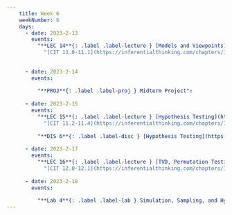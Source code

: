 ```yaml
---
    title: Week 6
    weekNumber: 6
    days:
      - date: 2023-2-13
        events:
          "**LEC 14**{: .label .label-lecture } [Models and Viewpoints](http://datahub.ucsd.edu/user-redirect/git-sync?repo=https://github.com/dsc-courses/dsc10-2023-wi&subPath=lectures/lec14/lec14.ipynb) [✏️](resources/lectures/lec14/lec14.html) [Watch 🎥](https://podcast.ucsd.edu/watch/wi23/dsc10_d00/15/kaltura)":
            "[CIT 11.0-11.1](https://inferentialthinking.com/chapters/11/Testing_Hypotheses.html)"
                
          
      - date: 2023-2-14
        events:
          
          "**PROJ**{: .label .label-proj } Midterm Project":
          
      - date: 2023-2-15
        events:
          "**LEC 15**{: .label .label-lecture } [Hypothesis Testing](http://datahub.ucsd.edu/user-redirect/git-sync?repo=https://github.com/dsc-courses/dsc10-2023-wi&subPath=lectures/lec15/lec15.ipynb) [✏️](resources/lectures/lec15/lec15.html) [Watch 🎥](https://podcast.ucsd.edu/watch/wi23/dsc10_d00/16/kaltura)":
            "[CIT 11.2-11.4](https://inferentialthinking.com/chapters/11/2/Multiple_Categories.html)"
          
          "**DIS 6**{: .label .label-disc } [Hypothesis Testing](https://practice.dsc10.com/disc06/index.html) - [Dasha 🎥](https://podcast.ucsd.edu/watch/wi23/dsc10_d00/54), [Dylan 🎥](https://podcast.ucsd.edu/watch/wi23/dsc10_a00/50)":
                
      - date: 2023-2-17
        events:
          "**LEC 16**{: .label .label-lecture } [TVD, Permutation Testing](http://datahub.ucsd.edu/user-redirect/git-sync?repo=https://github.com/dsc-courses/dsc10-2023-wi&subPath=lectures/lec16/lec16.ipynb) [✏️](resources/lectures/lec16/lec16.html) [Watch 🎥](https://podcast.ucsd.edu/watch/wi23/dsc10_a00/17/kaltura)":
            "[CIT 12.0-12.1](https://inferentialthinking.com/chapters/12/Comparing_Two_Samples.html)"
                
      - date: 2023-2-18
        events:
          
          "**Lab 4**{: .label .label-lab } Simulation, Sampling, and Hypothesis Testing":
---
```

